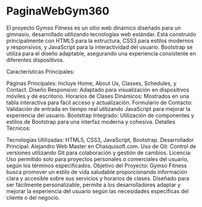 # PaginaWebGym360
El proyecto Gymso Fitness es un sitio web dinámico diseñado para un gimnasio, desarrollado utilizando tecnologías web estándar. Está construido principalmente con HTML5 para la estructura, CSS3 para estilos modernos y responsivos, y JavaScript para la interactividad del usuario. Bootstrap se utiliza para el diseño adaptable, asegurando una experiencia consistente en diferentes dispositivos.

Características Principales:

Páginas Principales: Incluye Home, About Us, Classes, Schedules, y Contact.
Diseño Responsivo: Adaptado para visualización en dispositivos móviles y de escritorio.
Horarios de Clases Dinámicos: Mostrados en una tabla interactiva para fácil acceso y actualización.
Formulario de Contacto: Validación de entrada en tiempo real utilizando JavaScript para mejorar la experiencia del usuario.
Bootstrap Integrado: Utilización de componentes y estilos de Bootstrap para una interfaz moderna y cohesiva.
Detalles Técnicos:

Tecnologías Utilizadas: HTML5, CSS3, JavaScript, Bootstrap.
Desarrollador Principal: Alejandro Web Master en Chasquisoft.com.
Uso de Git: Control de versiones utilizando Git para colaboración y gestión de cambios.
Licencia: Uso permitido solo para proyectos personales o comerciales del usuario, según los términos especificados.
Objetivo del Proyecto:
Gymso Fitness busca promover un estilo de vida saludable proporcionando información clara y accesible sobre sus servicios y horarios de clases. Diseñado para ser fácilmente personalizable, permite a los desarrolladores adaptar y mejorar la experiencia del usuario según las necesidades específicas del cliente o del negocio.

